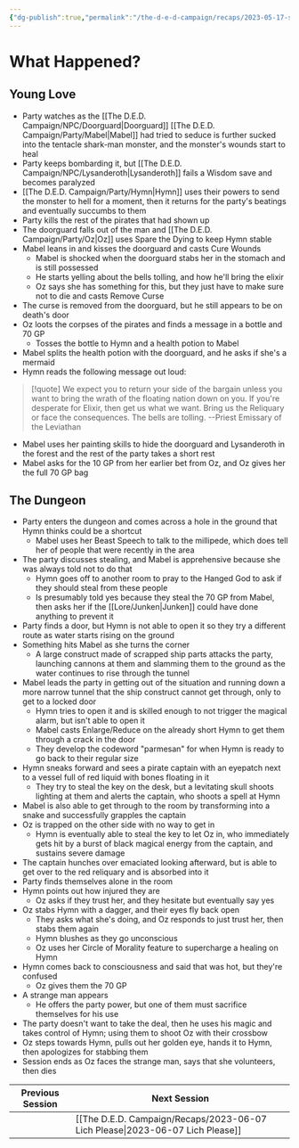 ```yaml
---
{"dg-publish":true,"permalink":"/the-d-e-d-campaign/recaps/2023-05-17-ship-sails/","created":"","updated":""}
---
```




# What Happened? 

## Young Love
 - Party watches as the [[The D.E.D. Campaign/NPC/Doorguard\|Doorguard]] [[The D.E.D. Campaign/Party/Mabel\|Mabel]] had tried to seduce is further sucked into the tentacle shark-man monster, and the monster's wounds start to heal 
 - Party keeps bombarding it, but [[The D.E.D. Campaign/NPC/Lysanderoth\|Lysanderoth]] fails a Wisdom save and becomes paralyzed 
 - [[The D.E.D. Campaign/Party/Hymn\|Hymn]] uses their powers to send the monster to hell for a moment, then it returns for the party's beatings and eventually succumbs to them 
 - Party kills the rest of the pirates that had shown up
 - The doorguard falls out of the man and [[The D.E.D. Campaign/Party/Oz\|Oz]] uses Spare the Dying to keep Hymn stable 
 - Mabel leans in and kisses the doorguard and casts Cure Wounds
	- Mabel is shocked when the doorguard stabs her in the stomach and is still possessed 
	- He starts yelling about the bells tolling, and how he'll bring the elixir
	- Oz says she has something for this, but they just have to make sure not to die and casts Remove Curse
- The curse is removed from the doorguard, but he still appears to be on death's door
- Oz loots the corpses of the pirates and finds a message in a bottle and 70 GP
	- Tosses the bottle to Hymn and a health potion to Mabel
- Mabel splits the health potion with the doorguard, and he asks if she's a mermaid
- Hymn reads the following message out loud:

>[!quote] 
>We expect you to return your side of the bargain unless you want to bring the wrath of the floating nation down on you. If you're desperate for Elixir, then get us what we want. Bring us the Reliquary or face the consequences. The bells are tolling. 
>--Priest Emissary of the Leviathan 

- Mabel uses her painting skills to hide the doorguard and Lysanderoth in the forest and the rest of the party takes a short rest 
- Mabel asks for the 10 GP from her earlier bet from Oz, and Oz gives her the full 70 GP bag

## The Dungeon

- Party enters the dungeon and comes across a hole in the ground that Hymn thinks could be a shortcut 
	- Mabel uses her Beast Speech to talk to the millipede, which does tell her of people that were recently in the area 
- The party discusses stealing, and Mabel is apprehensive because she was always told not to do that 
	- Hymn goes off to another room to pray to the Hanged God to ask if they should steal from these people 
	- Is presumably told yes because they steal the 70 GP from Mabel, then asks her if the [[Lore/Junken\|Junken]] could have done anything to prevent it
- Party finds a door, but Hymn is not able to open it so they try a different route as water starts rising on the ground 
- Something hits Mabel as she turns the corner 
	- A large construct made of scrapped ship parts attacks the party, launching cannons at them and slamming them to the ground as the water continues to rise through the tunnel 
- Mabel leads the party in getting out of the situation and running down a more narrow tunnel that the ship construct cannot get through, only to get to a locked door
	- Hymn tries to open it and is skilled enough to not trigger the magical alarm, but isn't able to open it
	- Mabel casts Enlarge/Reduce on the already short Hymn to get them through a crack in the door 
	- They develop the codeword "parmesan" for when Hymn is ready to go back to their regular size
- Hymn sneaks forward and sees a pirate captain with an eyepatch next to a vessel full of red liquid with bones floating in it 
	- They try to steal the key on the desk, but a levitating skull shoots lighting at them and alerts the captain, who shoots a spell at Hymn
- Mabel is also able to get through to the room by transforming into a snake and successfully grapples the captain 
- Oz is trapped on the other side with no way to get in
	- Hymn is eventually able to steal the key to let Oz in, who immediately gets hit by a burst of black magical energy from the captain, and sustains severe damage
- The captain hunches over emaciated looking afterward, but is able to get over to the red reliquary and is absorbed into it
- Party finds themselves alone in the room 
- Hymn points out how injured they are 
	- Oz asks if they trust her, and they hesitate but eventually say yes
- Oz stabs Hymn with a dagger, and their eyes fly back open 
	- They asks what she's doing, and Oz responds to just trust her, then stabs them again
	- Hymn blushes as they go unconscious
	- Oz uses her Circle of Morality feature to supercharge a healing on Hymn 
- Hymn comes back to consciousness and said that was hot, but they're confused 
	- Oz gives them the 70 GP 
- A strange man appears 
	- He offers the party power, but one of them must sacrifice themselves for his use
- The party doesn't want to take the deal, then he uses his magic and takes control of Hymn; using them to shoot Oz with their crossbow
- Oz steps towards Hymn, pulls out her golden eye, hands it to Hymn, then apologizes for stabbing them
- Session ends as Oz faces the strange man, says that she volunteers, then dies

|  **Previous Session**   | **Next Session** |
| --- | --- |
|     |  [[The D.E.D. Campaign/Recaps/2023-06-07 Lich Please\|2023-06-07 Lich Please]]     |